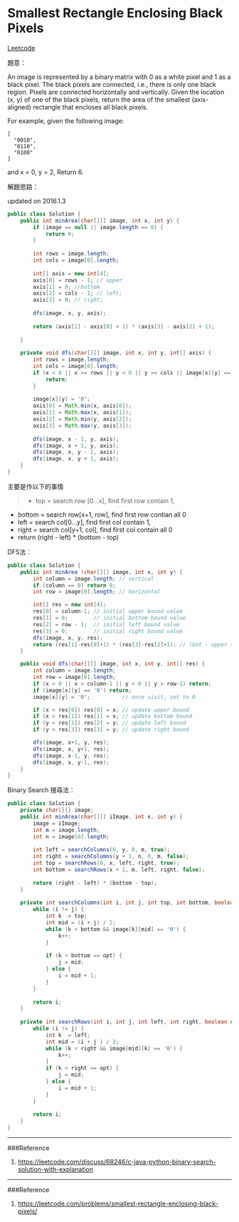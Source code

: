 # Smallest Rectangle Enclosing Black Pixels

[Leetcode](https://leetcode.com/problems/smallest-rectangle-enclosing-black-pixels/)

題意：

An image is represented by a binary matrix with 0 as a white pixel and 1 as a black pixel. The black pixels are connected, i.e., there is only one black region. Pixels are connected horizontally and vertically. Given the location (x, y) of one of the black pixels, return the area of the smallest (axis-aligned) rectangle that encloses all black pixels.

For example, given the following image:
```
[
  "0010",
  "0110",
  "0100"
]
```
and x = 0, y = 2,
Return 6.



解題思路：

updated on 2016.1.3

```java
public class Solution {
    public int minArea(char[][] image, int x, int y) {
        if (image == null || image.length == 0) {
            return 0;
        }
        
        int rows = image.length;
        int cols = image[0].length;
        
        int[] axis = new int[4];
        axis[0] = rows - 1; // upper
        axis[1] = 0; //bottom
        axis[2] = cols - 1; // left;
        axis[3] = 0; // right;
        
        dfs(image, x, y, axis);
        
        return (axis[1] - axis[0] + 1) * (axis[3] - axis[2] + 1);
        
    }
    
    private void dfs(char[][] image, int x, int y, int[] axis) {
        int rows = image.length;
        int cols = image[0].length;
        if (x < 0 || x >= rows || y < 0 || y >= cols || image[x][y] == '0') {
            return;
        }
        
        image[x][y] = '0';
        axis[0] = Math.min(x, axis[0]);
        axis[1] = Math.max(x, axis[1]);
        axis[2] = Math.min(y, axis[2]);
        axis[3] = Math.max(y, axis[3]);
        
        dfs(image, x - 1, y, axis);
        dfs(image, x + 1, y, axis);
        dfs(image, x, y - 1, axis);
        dfs(image, x, y + 1, axis);
    }
}
```

主要是作以下的事情

>- top = search row [0...x], find first row contain 1,
- bottom = search row[x+1, row], find first row contian all 0
- left = search col[0...y], find first col contain 1,
- right = search col[y+1, col], find first col contain all 0
- return (right - left) * (bottom - top)

DFS法：

```java
public class Solution {
    public int minArea (char[][] image, int x, int y) {
        int column = image.length; // vertical
        if (column == 0) return 0;
        int row = image[0].length; // horizontal

        int[] res = new int[4];
        res[0] = column-1; // initial upper bound value
        res[1] = 0;        // initial bottom bound value
        res[2] = row - 1;  // initial left bound value
        res[3] = 0;        // initial right bound value
        dfs(image, x, y, res);
        return (res[1]-res[0]+1) * (res[3]-res[2]+1); // (bot - upper + 1) * (right - left + 1)
    }

    public void dfs(char[][] image, int x, int y, int[] res) {
        int column = image.length;
        int row = image[0].length;
        if (x < 0 || x > column-1 || y < 0 || y > row-1) return; 
        if (image[x][y] == '0') return;
        image[x][y] = '0';          // once visit, set to 0

        if (x < res[0]) res[0] = x; // update upper bound
        if (x > res[1]) res[1] = x; // update bottom bound
        if (y < res[2]) res[2] = y; // update left bound
        if (y > res[3]) res[3] = y; // update right bound

        dfs(image, x+1, y, res);
        dfs(image, x, y+1, res);
        dfs(image, x-1, y, res);
        dfs(image, x, y-1, res);
    }
}
```

Binary Search 搜尋法：

```java
public class Solution {
    private char[][] image;
    public int minArea(char[][] iImage, int x, int y) {
        image = iImage;
        int m = image.length;
        int n = image[0].length;
        
        int left = searchColumns(0, y, 0, m, true);
        int right = searchColumns(y + 1, n, 0, m, false);
        int top = searchRows(0, x, left, right, true);
        int bottom = searchRows(x + 1, m, left, right, false);
        
        return (right - left) * (bottom - top);
    }
    
    private int searchColumns(int i, int j, int top, int bottom, boolean opt) {
        while (i != j) {
            int k  = top;
            int mid = (i + j) / 2;
            while (k < bottom && image[k][mid] == '0') {
                k++;
            }
            
            if (k < bottom == opt) {
                j = mid;
            } else {
                i = mid + 1;
            }
        }
        
        return i;
    }
    
    private int searchRows(int i, int j, int left, int right, boolean opt) {
        while (i != j) {
            int k  = left;
            int mid = (i + j ) / 2;
            while (k < right && image[mid][k] == '0') {
                k++;
            }
            if (k < right == opt) {
                j = mid;
            } else {
                i = mid + 1;
            }
        }
        
        return i;
    }
}
```
---
###Reference
1. https://leetcode.com/discuss/68246/c-java-python-binary-search-solution-with-explanation



---
###Reference
1. https://leetcode.com/problems/smallest-rectangle-enclosing-black-pixels/